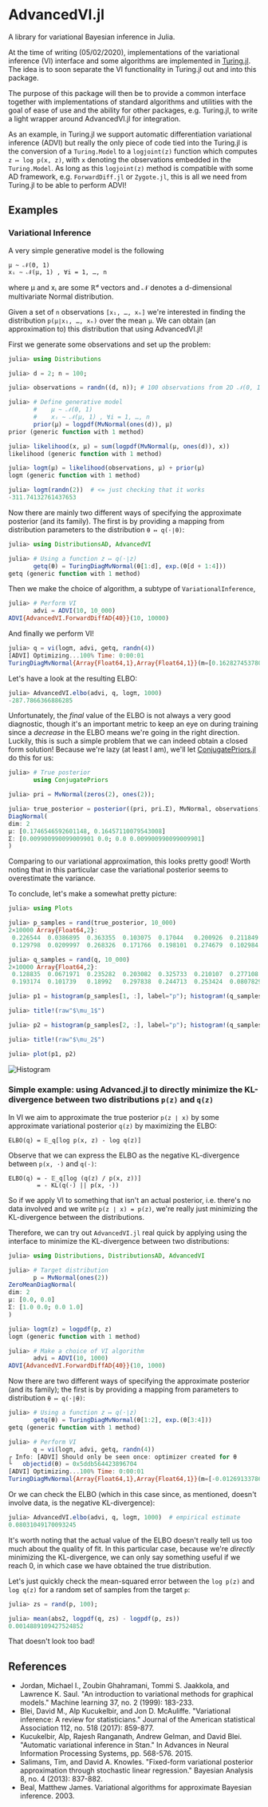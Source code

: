 # AdvancedVI.jl
A library for variational Bayesian inference in Julia.

At the time of writing (05/02/2020), implementations of the variational inference (VI) interface and some algorithms are implemented in [Turing.jl](https://github.com/TuringLang/Turing.jl). The idea is to soon separate the VI functionality in Turing.jl out and into this package.

The purpose of this package will then be to provide a common interface together with implementations of standard algorithms and utilities with the goal of ease of use and the ability for other packages, e.g. Turing.jl, to write a light wrapper around AdvancedVI.jl for integration. 

As an example, in Turing.jl we support automatic differentiation variational inference (ADVI) but really the only piece of code tied into the Turing.jl is the conversion of a `Turing.Model` to a `logjoint(z)` function which computes `z ↦ log p(x, z)`, with `x` denoting the observations embedded in the `Turing.Model`. As long as this `logjoint(z)` method is compatible with some AD framework, e.g. `ForwardDiff.jl` or `Zygote.jl`, this is all we need from Turing.jl to be able to perform ADVI!

## Examples
### Variational Inference
A very simple generative model is the following

    μ ~ 𝒩(0, 1)
    xᵢ ∼ 𝒩(μ, 1) , ∀i = 1, …, n

where μ and xᵢ are some ℝᵈ vectors and 𝒩 denotes a d-dimensional multivariate Normal distribution.

Given a set of `n` observations `[x₁, …, xₙ]` we're interested in finding the distribution `p(μ∣x₁, …, xₙ)` over the mean `μ`. We can obtain (an approximation to) this distribution that using AdvancedVI.jl!

First we generate some observations and set up the problem:
```julia
julia> using Distributions

julia> d = 2; n = 100;

julia> observations = randn((d, n)); # 100 observations from 2D 𝒩(0, 1)

julia> # Define generative model
       #    μ ~ 𝒩(0, 1)
       #    xᵢ ∼ 𝒩(μ, 1) , ∀i = 1, …, n
       prior(μ) = logpdf(MvNormal(ones(d)), μ)
prior (generic function with 1 method)

julia> likelihood(x, μ) = sum(logpdf(MvNormal(μ, ones(d)), x))
likelihood (generic function with 1 method)

julia> logπ(μ) = likelihood(observations, μ) + prior(μ)
logπ (generic function with 1 method)

julia> logπ(randn(2))  # <= just checking that it works
-311.74132761437653
```
Now there are mainly two different ways of specifying the approximate posterior (and its family). The first is by providing a mapping from distribution parameters to the distribution `θ ↦ q(⋅∣θ)`:
```julia
julia> using DistributionsAD, AdvancedVI

julia> # Using a function z ↦ q(⋅∣z)
       getq(θ) = TuringDiagMvNormal(θ[1:d], exp.(θ[d + 1:4]))
getq (generic function with 1 method)
```
Then we make the choice of algorithm, a subtype of `VariationalInference`, 
```julia
julia> # Perform VI
       advi = ADVI(10, 10_000)
ADVI{AdvancedVI.ForwardDiffAD{40}}(10, 10000)
```
And finally we perform VI!
```julia
julia> q = vi(logπ, advi, getq, randn(4))
[ADVI] Optimizing...100% Time: 0:00:01
TuringDiagMvNormal{Array{Float64,1},Array{Float64,1}}(m=[0.16282745378074515, 0.15789310089462574], σ=[0.09519377533754399, 0.09273176907111745])
```
Let's have a look at the resulting ELBO:
```julia
julia> AdvancedVI.elbo(advi, q, logπ, 1000)
-287.7866366886285
```
Unfortunately, the *final* value of the ELBO is not always a very good diagnostic, though it's an important metric to keep an eye on during training since a *decrease* in the ELBO means we're going in the right direction. Luckily, this is such a simple problem that we can indeed obtain a closed form solution! Because we're lazy (at least I am), we'll let [ConjugatePriors.jl](https://github.com/JuliaStats/ConjugatePriors.jl) do this for us:
```julia
julia> # True posterior
       using ConjugatePriors

julia> pri = MvNormal(zeros(2), ones(2));

julia> true_posterior = posterior((pri, pri.Σ), MvNormal, observations)
DiagNormal(
dim: 2
μ: [0.1746546592601148, 0.16457110079543008]
Σ: [0.009900990099009901 0.0; 0.0 0.009900990099009901]
)
```
Comparing to our variational approximation, this looks pretty good! Worth noting that in this particular case the variational posterior seems to overestimate the variance.

To conclude, let's make a somewhat pretty picture:
```julia
julia> using Plots

julia> p_samples = rand(true_posterior, 10_000)
2×10000 Array{Float64,2}:
 0.226544  0.0386895  0.363355  0.103075  0.17044   0.200926  0.211849  0.118225   0.151113  0.282503  0.211417  0.449449  0.0954799  …   0.220084   0.210435  0.090151  0.0574122  0.188425  0.293998  0.209506  0.154152  0.054414  0.300582  0.267328  0.173011  0.257673
 0.129798  0.0209997  0.268326  0.171766  0.198101  0.274679  0.102984  0.0241527  0.147919  0.143214  0.136427  0.137116  0.196594      -0.0891732  0.238403  0.275577  0.279917   0.181441  0.148274  0.136249  0.263142  0.156751  0.263506  0.192837  0.206643  0.201236

julia> q_samples = rand(q, 10_000)
2×10000 Array{Float64,2}:
 0.128835  0.0671971  0.235282  0.203082  0.325733  0.210107  0.277108   0.124131   0.144778   0.260337  0.130576  0.145427  0.233502  …  -0.00986131  0.0461744  0.109007  0.285839  0.168117  0.279098  0.290743  0.158525  0.188196  0.169235  0.0837522  0.252854 
 0.193174  0.101739   0.18992   0.297838  0.244713  0.253424  0.0807829  0.0133219  0.0180343  0.340928  0.14168   0.190034  0.255748      0.22417     0.117033   0.235965  0.318793  0.143454  0.147184  0.181239  0.283337  0.251981  0.212938  0.33779    0.0493925

julia> p1 = histogram(p_samples[1, :], label="p"); histogram!(q_samples[1, :], alpha=0.7, label="q")

julia> title!(raw"$\mu_1$")

julia> p2 = histogram(p_samples[2, :], label="p"); histogram!(q_samples[2, :], alpha=0.7, label="q")

julia> title!(raw"$\mu_2$")

julia> plot(p1, p2)
```
![Histogram](hist.png?raw=true)

### Simple example: using Advanced.jl to directly minimize the KL-divergence between two distributions `p(z)` and `q(z)`
In VI we aim to approximate the true posterior `p(z ∣ x)` by some approximate variational posterior `q(z)` by maximizing the ELBO:

    ELBO(q) = 𝔼_q[log p(x, z) - log q(z)]

Observe that we can express the ELBO as the negative KL-divergence between `p(x, ⋅)` and `q(⋅)`:

    ELBO(q) = - 𝔼_q[log (q(z) / p(x, z))]
            = - KL(q(⋅) || p(x, ⋅))

So if we apply VI to something that isn't an actual posterior, i.e. there's no data involved and we write `p(z ∣ x) = p(z)`, we're really just minimizing the KL-divergence between the distributions.

Therefore, we can try out `AdvancedVI.jl` real quick by applying using the interface to minimize the KL-divergence between two distributions:

```julia
julia> using Distributions, DistributionsAD, AdvancedVI

julia> # Target distribution
       p = MvNormal(ones(2))
ZeroMeanDiagNormal(
dim: 2
μ: [0.0, 0.0]
Σ: [1.0 0.0; 0.0 1.0]
)

julia> logπ(z) = logpdf(p, z)
logπ (generic function with 1 method)

julia> # Make a choice of VI algorithm
       advi = ADVI(10, 1000)
ADVI{AdvancedVI.ForwardDiffAD{40}}(10, 1000)
```
Now there are two different ways of specifying the approximate posterior (and its family); the first is by providing a mapping from parameters to distribution `θ ↦ q(⋅∣θ)`:
```julia
julia> # Using a function z ↦ q(⋅∣z)
       getq(θ) = TuringDiagMvNormal(θ[1:2], exp.(θ[3:4]))
getq (generic function with 1 method)

julia> # Perform VI
       q = vi(logπ, advi, getq, randn(4))
┌ Info: [ADVI] Should only be seen once: optimizer created for θ
└   objectid(θ) = 0x5ddb564423896704
[ADVI] Optimizing...100% Time: 0:00:01
TuringDiagMvNormal{Array{Float64,1},Array{Float64,1}}(m=[-0.012691337868985757, -0.0004442434543332919], σ=[1.0334797673569802, 0.9957355128767893])
```
Or we can check the ELBO (which in this case since, as mentioned, doesn't involve data, is the negative KL-divergence):
```julia
julia> AdvancedVI.elbo(advi, q, logπ, 1000)  # empirical estimate
0.08031049170093245
```
It's worth noting that the actual value of the ELBO doesn't really tell us too much about the quality of fit. In this particular case, because we're *directly* minimizing the KL-divergence, we can only say something useful if we reach 0, in which case we have obtained the true distribution.

Let's just quickly check the mean-squared error between the `log p(z)` and `log q(z)` for a random set of samples from the target `p`:
```julia
julia> zs = rand(p, 100);

julia> mean(abs2, logpdf(q, zs) - logpdf(p, zs))
0.0014889109427524852
```
That doesn't look too bad!


## References

- Jordan, Michael I., Zoubin Ghahramani, Tommi S. Jaakkola, and Lawrence K. Saul. "An introduction to variational methods for graphical models." Machine learning 37, no. 2 (1999): 183-233.
- Blei, David M., Alp Kucukelbir, and Jon D. McAuliffe. "Variational inference: A review for statisticians." Journal of the American statistical Association 112, no. 518 (2017): 859-877.
- Kucukelbir, Alp, Rajesh Ranganath, Andrew Gelman, and David Blei. "Automatic variational inference in Stan." In Advances in Neural Information Processing Systems, pp. 568-576. 2015.
- Salimans, Tim, and David A. Knowles. "Fixed-form variational posterior approximation through stochastic linear regression." Bayesian Analysis 8, no. 4 (2013): 837-882.
- Beal, Matthew James. Variational algorithms for approximate Bayesian inference. 2003.
